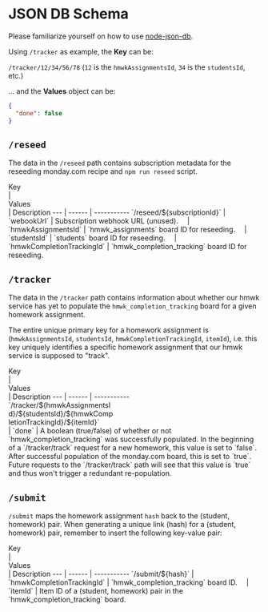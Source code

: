 # JSON DB Schema

Please familiarize yourself on how to use [node-json-db](https://github.com/Belphemur/node-json-db).

Using `/tracker` as example, the **Key** can be:

`/tracker/12/34/56/78` (`12` is the `hmwkAssignmentsId`, `34` is the `studentsId`, etc.)

... and the **Values** object can be:

```json
{
  "done": false
}
```

## `/reseed`

The data in the `/reseed` path contains subscription metadata for the reseeding monday.com recipe and `npm run reseed` script.

<div style="width:24ch">Key</div> | <div style="width:24ch">Values</div> | Description
--- | ------ | -----------
`/reseed/${subscriptionId}`</div> | `webookUrl` | Subscription webhook URL (unused).
&#10240; | `hmwkAssignmentsId` | `hmwk_assignments` board ID for reseeding.
&#10240; | `studentsId` | `students` board ID for reseeding.
&#10240; | `hmwkCompletionTrackingId` | `hmwk_completion_tracking` board ID for reseeding.

## `/tracker`

The data in the `/tracker` path contains information about whether our hmwk service has yet to populate the `hmwk_completion_tracking` board for a given homework assignment.

The entire unique primary key for a homework assignment is (`hmwkAssignmentsId`, `studentsId`, `hmwkCompletionTrackingId`, `itemId`), i.e. this key uniquely identifies a specific homework assignment that our hmwk service is supposed to "track".

<div style="width:24ch">Key</div> | <div style="width:24ch">Values</div> | Description
--- | ------ | -----------
<div style="width:24ch">`/tracker/${hmwkAssignmentsId}/${studentsId}/${hmwkCompletionTrackingId}/${itemId}`</div> | `done` | A boolean (true/false) of whether or not `hmwk_completion_tracking` was successfully populated. In the beginning of a `/tracker/track` request for a new homework, this value is set to `false`. After successful population of the monday.com board, this is set to `true`. Future requests to the `/tracker/track` path will see that this value is `true` and thus won't trigger a redundant re-population.

## `/submit`

`/submit` maps the homework assignment `hash` back to the (student, homework) pair. When generating a unique link (hash) for a (student, homework) pair, remember to insert the following key-value pair:

<div style="width:24ch">Key</div> | <div style="width:24ch">Values</div> | Description
--- | ------ | -----------
`/submit/${hash}` | `hmwkCompletionTrackingId` | `hmwk_completion_tracking` board ID.
&#10240; | `itemId` | Item ID of a (student, homework) pair in the `hmwk_completion_tracking` board.

